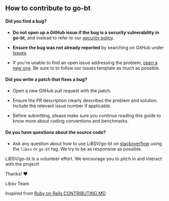 ## How to contribute to go-bt

#### **Did you find a bug?**

* **Do not open up a GitHub issue if the bug is a security vulnerability
  in go-bt**, and instead to refer to our [security policy](https://github.com/libsv/libsv/blob/master/SECURITY.md).

* **Ensure the bug was not already reported** by searching on GitHub under [Issues](https://github.com/libsv/go-bt/issues).

* If you're unable to find an open issue addressing the problem, [open a new one](https://github.com/libsv/go-bt/issues/new/choose). Be sure to to follow our issues template as much as possible.

#### **Did you write a patch that fixes a bug?**

* Open a new GitHub pull request with the patch.

* Ensure the PR description clearly describes the problem and solution. Include the relevant issue number if applicable.

* Before submitting, please make sure you continue reading this guide to know more about coding conventions and benchmarks.

#### **Do you have questions about the source code?**

* Ask any question about how to use LiBSV/go-bt on [stackoverflow](https://stackoverflow.com) using the `libsv` or `go-bt` tag. We try to be as responsive as possible.

LiBSV/go-bt is a volunteer effort. We encourage you to pitch in and interact with the project!

Thanks! :heart:

Libsv Team

Inspired from [Ruby on Rails CONTRIBUTING.MD](https://github.com/rails/rails/blob/master/CONTRIBUTING.md)
